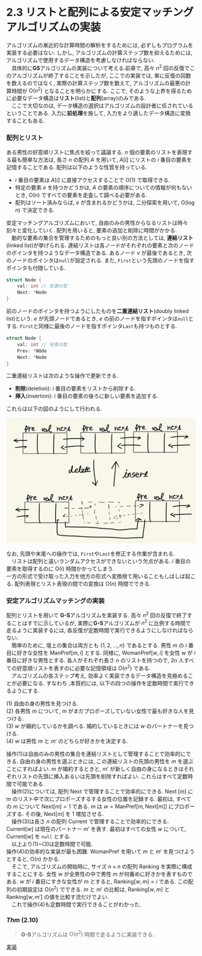 # 2.3 リストと配列による安定マッチングアルゴリズムの実装

アルゴリズムの漸近的な計算時間の解析をするためには, 必ずしもプログラムを実装する必要はない. しかし, アルゴリズムの計算ステップ数を抑えるためには, アルゴリズムで使用するデータ構造を考慮しなければならない.  
　具体的に**GS**アルゴリズムの実装について考える.前章で, 高々 $n^2$ 回の反復でこのアルゴリズムが終了することを示したが, ここでの実装では, 単に反復の回数を数えるのではなく, 実際の計算ステップ数を数えて, アルゴリズムの最悪の計算時間が $\mathrm{O}(n^2)$ となることを明らかにする. ここで, そのような上界を得るために必要なデータ構造は**リスト**(list)と**配列**(array)のみである.  
　ここで大切なのは, データ構造の選択はアルゴリズムの設計者に任されているということである. 入力に**前処理**を施して, 入力をより適したデータ構造に変換することもある.

### 配列とリスト

ある男性の好意順リストに焦点を絞って議論する. $n$ 個の要素のリストを表現する最も簡単な方法は, 長さ $n$ の配列 $A$ を用いて, $A[i]$ にリストの $i$ 番目の要素を記憶することである. 配列は以下のような性質を持っている.

- $i$ 番目の要素は $A[i]$ に直接アクセスすることで $\mathrm{O}(1)$ で取得できる.
- 特定の要素 $e$ を持つかどうかは, $A$ の要素の順序についての情報が何もないとき, $\mathrm{O}(n)$ ですべての要素を走査して調べる必要がある.
- 配列はソート済みならば, $e$ が含まれるかどうかは, 二分探索を用いて, $\mathrm{O}(\log{n})$ で決定できる.

安定マッチングアルゴリズムにおいて, 自由のみの男性からなるリストは時々刻々と変化していく. 配列を用いると, 要素の追加と削除に時間がかかる.  
　動的な要素の集合を管理するためのもっと良い別の方法としては, **連結リスト**(linked list)が挙げられる. 連結リストは各ノードがそれぞれの要素と次のノードのポインタを持つようなデータ構造である. あるノード $v$ が最後であるとき, 次のノードのポインタは`null`が設定される. また, `First`という先頭のノードを指すポインタも付随している.

```c
struct Node {
    val: int // 任意の型
    Next: *Node
}
```

前のノードのポインタを持つようにしたものを**二重連結リスト**(doubly linked list)という. $e$ が先頭ノードであるとき, $e$ の前のノードを指すポインタは`null`とする. `First`と同様に最後のノードを指すポインタ`Last`も持つものとする.

```c
struct Node {
    val: int // 任意の型
    Prev: *NOde
    Next: *Node
}
```

二重連結リストは次のような操作で更新できる.

- **削除**(deletion): $i$ 番目の要素をリストから削除する.
- **挿入**(insertion): $i$ 番目の要素の後ろに新しい要素を追加する.

これらは以下の図のようにして行われる.

![二重連結リストの削除と挿入の概念図](img/2.3_01.jpeg)

なお, 先頭や末尾への操作では, `First`や`Last`を修正する作業が含まれる.  
　リストは配列と違いランダムアクセスができないという欠点がある. $i$ 番目の要素を取得するのに $\mathrm{O}(i)$ 時間かかってしまう.  
一方の形式で受け取った入力を他方の形式へ変換捨て用いることもしばしば起こる. 配列表現とリスト表現の間での変換は $\mathrm{O}(n)$ 時間でできる.

### 安定アルゴリズムマッチングの実装

配列とリストを用いて **G-S**アルゴリズムを実装する. 高々 $n^2$ 回の反復で終了することはすでに示しているが, 実際に**G-S**アルゴリズムが $n^2$ に比例する時間で走るように実装するには, 各反復が定数時間で実行できるようにしなければならない.  
　簡単のために, 壇上の集合は両方とも $\{1,2,...,n\}$ であるとする. 男性 $m$ の $i$ 番目に好きな女性を $\mathrm{ManPref} [m, i]$ とする. 同様に, $\mathrm{WomanPref} [w,i]$ を女性 $w$ が $i$ 番目に好きな男性とする. 各人がそれぞれ長さ $n$ のリストを持つので, $2n$ 人すべての好意順リストを表すのに必要な記憶領域は $\mathrm{O}(n^2)$ である.  
　アルゴリズムの各ステップ考え, 効率よく実装できるデータ構造を見極めることが必要になる. すなわち ,本質的には, 以下の四つの操作を定数時間で実行できるようにする.

(1) 自由の身の男性を見つける.  
(2) 各男性 $m$ について, $m$ がまだプロポーズしていない女性で最も好きな人を見つける.  
(3) $w$ が婚約しているかを調べる. 婚約しているときには $w$ のパートナーを見つける.  
(4) $w$ は男性 $m$ と $m'$ のどちらが好きかを決定する.

操作(1)は自由のみの男性の集合を連結リストとして管理することで効率的にできる. 自由の身の男性を選ぶときには, この連結リストの先頭の男性を $m$ を選ぶことにすればよい. $m$ が婚約するときと, $m'$ が新しく自由の身になるときはそれぞれリストの先頭に挿入あるいは先頭を削除すればよい. これらはすべて定数時間で可能である.  
　操作(2)については, 配列 $\mathrm{Next}$ で管理することで効率的にできる. Next $[m]$ に $m$ のリスト中で次にプロポーズするする女性の位置を記録する. 最初は, すべての $m$ について $\mathrm{Next}[m] = 1$ である. $m$ は $w = \mathrm{ManPref}[m, \mathrm{Next}[m]]$ にプロポーズする. その後, $\mathrm{Next}[m]$ を $1$ 増加させる.  
　操作(3)は長さ $n$ の配列 $\mathrm{Current}$ で管理することで効率的にできる. $\mathrm{Current}[w]$ は現在のパートナー $m'$ を表す. 最初はすべての女性 $w$ について, $\mathrm{Current}[w]$ を `null` とする.  
　以上より(1)~(3)は定数時間で可能.  
操作(4)の効率的な実装が最も困難. $\mathrm{WomanPref}$ を用いて $m$ と $m'$ を見つけようとすると, $\mathrm{O}(n)$ かかる.  
　そこで, アルゴリズムの開始時に, サイズ $n \times n$ の配列 $\mathrm{Ranking}$ を実際に構成することにする. 女性 $w$ が全男性の中で男性 $m$ が何番めに好きかを表すものである. $w$ が $i$ 番目にすきな女性が $m$ とすると, $\mathrm{Ranking}[w,m] = i$ である. この配列の初期設定は $\mathrm{O}(n^2)$ でできる. $m$ と $m'$ の比較は, $\mathrm{Ranking}[w,m]$ と $\mathrm{Ranking}[w,m']$ の値を比較す流だけでよい.  
　これで操作(4)も定数時間で実行できることがわかった.

### _Thm_ (2.10)

> **G-S**アルゴリズムは $\mathrm{O}(n^2)$ 時間で走るように実装できる.

[実装](code/GS.c)
